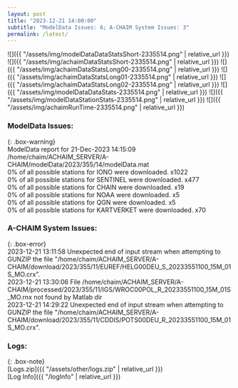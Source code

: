 ```yaml
---
layout: post
title: "2023-12-21 14:00:00"
subtitle: "ModelData Issues: 6; A-CHAIM System Issues: 3"
permalink: /latest/
---
```


![]({{ "/assets/img/modelDataDataStatsShort-2335514.png" | relative_url }})
![]({{ "/assets/img/achaimDataStatsShort-2335514.png" | relative_url }})
![]({{ "/assets/img/achaimDataStatsLong00-2335514.png" | relative_url }})
![]({{ "/assets/img/achaimDataStatsLong01-2335514.png" | relative_url }})
![]({{ "/assets/img/achaimDataStatsLong02-2335514.png" | relative_url }})
![]({{ "/assets/img/modelDataDataStats-2335514.png" | relative_url }})
![]({{ "/assets/img/modelDataStationStats-2335514.png" | relative_url }})
![]({{ "/assets/img/achaimRunTime-2335514.png" | relative_url }})


### ModelData Issues:  
  
{: .box-warning}  
 ModelData report for 21-Dec-2023 14:15:09   
 /home/chaim/ACHAIM_SERVER/A-CHAIM/modelData/2023/355/14/modelData.mat   
 0% of all possible stations for IONO were downloaded. x1022   
 0% of all possible stations for SENTINEL were downloaded. x477   
 0% of all possible stations for CHAIN were downloaded. x19   
 0% of all possible stations for NOAA were downloaded. x5   
 0% of all possible stations for QGN were downloaded. x5   
 0% of all possible stations for KARTVERKET were downloaded. x70   
  
### A-CHAIM System Issues:  
  
{: .box-error}  
2023-12-21 13:11:58 Unexpected end of input stream when attempting to GUNZIP the file "/home/chaim/ACHAIM_SERVER/A-CHAIM/download/2023/355/11/EUREF/HELG00DEU_S_20233551100_15M_01S_MO.crx".  
2023-12-21 13:30:06 File /home/chaim/ACHAIM_SERVER/A-CHAIM/processed/2023/355/11/IGS/WROC00POL_R_20233551100_15M_01S_MO.rnx not found by Matlab dir  
2023-12-21 14:29:22 Unexpected end of input stream when attempting to GUNZIP the file "/home/chaim/ACHAIM_SERVER/A-CHAIM/download/2023/355/11/CDDIS/POTS00DEU_R_20233551100_15M_01S_MO.crx".  

### Logs:  
  
{: .box-note}  
[Logs.zip]({{ "/assets/other/logs.zip" | relative_url }})  
[Log Info]({{ "/logInfo" | relative_url }})  
